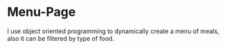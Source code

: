 # Menu-Page
I use object oriented programming to dynamically create a menu of meals, also it can be filtered by type of food.
